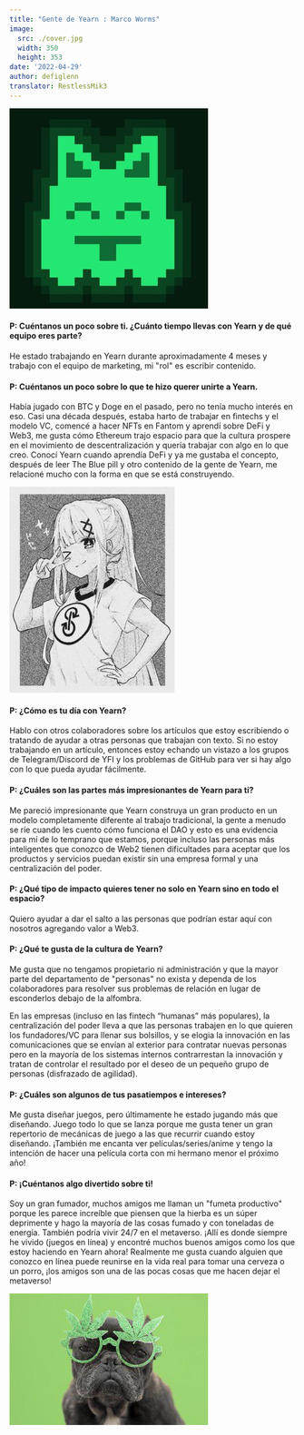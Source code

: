 ```yaml
---
title: "Gente de Yearn : Marco Worms"
image:
  src: ./cover.jpg
  width: 350
  height: 353
date: '2022-04-29'
author: defiglenn
translator: RestlessMik3
---
```


![](cover.jpg?w=350&h=353)

#### P: Cuéntanos un poco sobre ti. ¿Cuánto tiempo llevas con Yearn y de qué equipo eres parte?

He estado trabajando en Yearn durante aproximadamente 4 meses y trabajo con el equipo de marketing, mi "rol" es escribir contenido.

#### P: Cuéntanos un poco sobre lo que te hizo querer unirte a Yearn.

Había jugado con BTC y Doge en el pasado, pero no tenía mucho interés en eso. Casi una década después, estaba harto de trabajar en fintechs y el modelo VC, comencé a hacer NFTs en Fantom y aprendí sobre DeFi y Web3, me gusta cómo Ethereum trajo espacio para que la cultura prospere en el movimiento de descentralización y quería trabajar con algo en lo que creo. Conocí Yearn cuando aprendía DeFi y ya me gustaba el concepto, después de leer The Blue pill y otro contenido de la gente de Yearn, me relacioné mucho con la forma en que se está construyendo.

![](image2.jpg?w=291&h=363)

#### P: ¿Cómo es tu día con Yearn?

Hablo con otros colaboradores sobre los artículos que estoy escribiendo o tratando de ayudar a otras personas que trabajan con texto. Si no estoy trabajando en un artículo, entonces estoy echando un vistazo a los grupos de Telegram/Discord de YFI y los problemas de GitHub para ver si hay algo con lo que pueda ayudar fácilmente.

#### P: ¿Cuáles son las partes más impresionantes de Yearn para ti?

Me pareció impresionante que Yearn construya un gran producto en un modelo completamente diferente al trabajo tradicional, la gente a menudo se ríe cuando les cuento cómo funciona el DAO y esto es una evidencia para mí de lo temprano que estamos, porque incluso las personas más inteligentes que conozco de Web2 tienen dificultades para aceptar que los productos y servicios puedan existir sin una empresa formal y una centralización del poder.

#### P: ¿Qué tipo de impacto quieres tener no solo en Yearn sino en todo el espacio?

Quiero ayudar a dar el salto a las personas que podrían estar aquí con nosotros agregando valor a Web3.

#### P: ¿Qué te gusta de la cultura de Yearn?

Me gusta que no tengamos propietario ni administración y que la mayor parte del departamento de "personas" no exista y dependa de los colaboradores para resolver sus problemas de relación en lugar de esconderlos debajo de la alfombra.

En las empresas (incluso en las fintech “humanas” más populares), la centralización del poder lleva a que las personas trabajen en lo que quieren los fundadores/VC para llenar sus bolsillos, y se elogia la innovación en las comunicaciones que se envían al exterior para contratar nuevas personas pero en la mayoría de los sistemas internos contrarrestan la innovación y tratan de controlar el resultado por el deseo de un pequeño grupo de personas (disfrazado de agilidad).

#### P: ¿Cuáles son algunos de tus pasatiempos e intereses?

Me gusta diseñar juegos, pero últimamente he estado jugando más que diseñando. Juego todo lo que se lanza porque me gusta tener un gran repertorio de mecánicas de juego a las que recurrir cuando estoy diseñando. ¡También me encanta ver películas/series/anime y tengo la intención de hacer una película corta con mi hermano menor el próximo año!

#### P: ¡Cuéntanos algo divertido sobre ti!

Soy un gran fumador, muchos amigos me llaman un "fumeta productivo" porque les parece increíble que piensen que la hierba es un súper deprimente y hago la mayoría de las cosas fumado y con toneladas de energía. También podría vivir 24/7 en el metaverso. ¡Allí es donde siempre he vivido (juegos en línea) y encontré muchos buenos amigos como los que estoy haciendo en Yearn ahora! Realmente me gusta cuando alguien que conozco en línea puede reunirse en la vida real para tomar una cerveza o un porro, ¡los amigos son una de las pocas cosas que me hacen dejar el metaverso!

![](image3.jpg?w=350&h=232)
